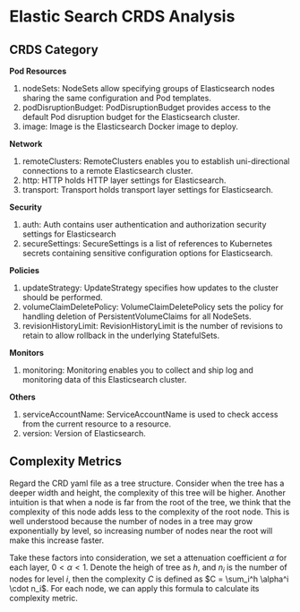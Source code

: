 # Elastic Search CRDS Analysis

## CRDS Category

**Pod Resources**

1. nodeSets: NodeSets allow specifying groups of Elasticsearch nodes sharing the same configuration and Pod templates.
2. podDisruptionBudget: PodDisruptionBudget provides access to the default Pod disruption budget for the Elasticsearch cluster.
3. image: Image is the Elasticsearch Docker image to deploy.

**Network**

1. remoteClusters: RemoteClusters enables you to establish uni-directional connections to a remote Elasticsearch cluster.
2. http: HTTP holds HTTP layer settings for Elasticsearch.
3. transport: Transport holds transport layer settings for Elasticsearch.

**Security**

1. auth: Auth contains user authentication and authorization security settings for Elasticsearch
2. secureSettings: SecureSettings is a list of references to Kubernetes secrets containing sensitive configuration options for Elasticsearch.

**Policies**

1. updateStrategy: UpdateStrategy specifies how updates to the cluster should be performed.
2. volumeClaimDeletePolicy: VolumeClaimDeletePolicy sets the policy for handling deletion of PersistentVolumeClaims for all NodeSets.
3. revisionHistoryLimit: RevisionHistoryLimit is the number of revisions to retain to allow rollback in the underlying StatefulSets.

**Monitors**

1. monitoring: Monitoring enables you to collect and ship log and monitoring data of this Elasticsearch cluster.

**Others**

1. serviceAccountName: ServiceAccountName is used to check access from the current resource to a resource.
2. version: Version of Elasticsearch.

## Complexity Metrics

Regard the CRD yaml file as a tree structure. Consider when the tree has a deeper width and height, the complexity of this tree will be higher. Another intuition is that when a node is far from the root of the tree, we think that the complexity of this node adds less to the complexity of the root node. This is well understood because the number of nodes in a tree may grow exponentially by level, so increasing number of nodes near the root will make this increase faster. 

Take these factors into consideration, we set a attenuation coefficient $\alpha$ for each layer, $0 < \alpha < 1$.  Denote the heigh of tree as $h$, and $n_i$ is the number of nodes for level $i$, then the complexity $C$ is defined as $C = \sum_i^h \alpha^i \cdot n_i$. For each node, we can apply this formula to calculate its complexity metric.
